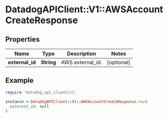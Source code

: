 # DatadogAPIClient::V1::AWSAccountCreateResponse

## Properties

| Name            | Type       | Description      | Notes      |
| --------------- | ---------- | ---------------- | ---------- |
| **external_id** | **String** | AWS external_id. | [optional] |

## Example

```ruby
require 'datadog_api_client/v1'

instance = DatadogAPIClient::V1::AWSAccountCreateResponse.new(
  external_id: null
)
```
